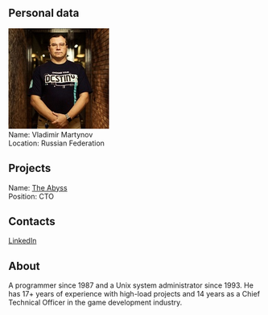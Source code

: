 ## Personal data
![vladimir martynov photo](photo/vladimir_martynov.jpg)  
Name:   Vladimir Martynov  
Location: Russian Federation  
## Projects 
Name: [The Abyss](../projects/the_abyss.md)  
Position: CTO   
## Contacts
[LinkedIn](https://www.linkedin.com/in/vampkill/)      
## About
A programmer since 1987 and a Unix system administrator since 1993. He has 17+ years of experience with high-load projects and 14 years as a Chief Technical Officer in the game development industry.
